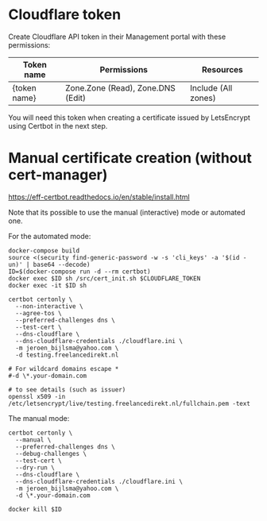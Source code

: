 # Cloudflare token

Create Cloudflare API token in their Management portal with these permissions:

| Token name   | Permissions                       | Resources           |
| ------------ | --------------------------------- | ------------------- |
| {token name} | Zone.Zone (Read), Zone.DNS (Edit) | Include (All zones) |

You will need this token when creating a certificate issued by LetsEncrypt using Certbot in the next step.

# Manual certificate creation (without cert-manager)

https://eff-certbot.readthedocs.io/en/stable/install.html

Note that its possible to use the manual (interactive) mode or automated one.

For the automated mode:

```
docker-compose build
source <(security find-generic-password -w -s 'cli_keys' -a '$(id -un)' | base64 --decode)
ID=$(docker-compose run -d --rm certbot)
docker exec $ID sh /src/cert_init.sh $CLOUDFLARE_TOKEN
docker exec -it $ID sh

certbot certonly \
  --non-interactive \
  --agree-tos \
  --preferred-challenges dns \
  --test-cert \
  --dns-cloudflare \
  --dns-cloudflare-credentials ./cloudflare.ini \
  -m jeroen_bijlsma@yahoo.com \
  -d testing.freelancedirekt.nl

# For wildcard domains escape *
#-d \*.your-domain.com

# to see details (such as issuer)
openssl x509 -in /etc/letsencrypt/live/testing.freelancedirekt.nl/fullchain.pem -text
```

The manual mode:

```
certbot certonly \
  --manual \
  --preferred-challenges dns \
  --debug-challenges \
  --test-cert \
  --dry-run \
  --dns-cloudflare \
  --dns-cloudflare-credentials ./cloudflare.ini \
  -m jeroen_bijlsma@yahoo.com \
  -d \*.your-domain.com

docker kill $ID
```
